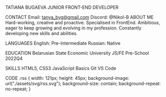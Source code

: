 TATIANA BUGAEVA 
JUNIOR FRONT-END DEVELOPER

CONTACT Email: tanya_byg@gmail.com Discord: @Nikol-B ABOUT ME Hard-working, creative and proactive. Specialised in FrontEnd. Ambitious, eager to keep growing and evolving in my profession. Constantly developing new skills and abilities.

LANGUAGES English: Pre-Intermediate Russian: Native

EDUCATION Belarusian State Economic University JS/FE Pre-School 2022Q4

SKILLS HTML5, CSS3 JavaScript Basics Git VS Code

CODE .rss { width: 121px; height: 45px; background-image: url("./assets/svg/rss.svg"); background-size: contain; background-repeat: no-repeat; }

